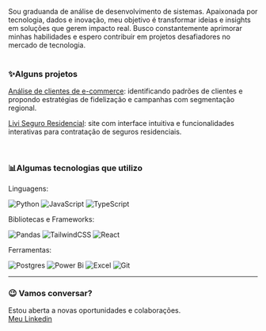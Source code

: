 Sou graduanda de análise de desenvolvimento de sistemas. Apaixonada por tecnologia, dados e inovação, meu objetivo é transformar ideias e insights em soluções que gerem impacto real.
Busco constantemente aprimorar minhas habilidades e espero contribuir em projetos desafiadores no mercado de tecnologia.
<br><br>
### ✨Alguns projetos

[Análise de clientes de e-commerce](https://github.com/melissasilvadev/analise_clientes_ecommerce_olist): identificando padrões de clientes e propondo estratégias de fidelização e campanhas com segmentação regional.

[Livi Seguro Residencial](https://github.com/melissasilvadev/livi-seguro-residencial): site com interface intuitiva e funcionalidades interativas para contratação de seguros residenciais.

<!--Análise em excel: Painel dinâmico para monitorar desempenho de vendas e indicadores de negócio em tempo real.-->
<br>

### 📊Algumas tecnologias que utilizo
Linguagens:

![Python](https://img.shields.io/badge/python-3670A0?style=for-the-badge&logo=python&logoColor=ffdd54) ![JavaScript](https://img.shields.io/badge/javascript-%23323330.svg?style=for-the-badge&logo=javascript&logoColor=%23F7DF1E) ![TypeScript](https://img.shields.io/badge/typescript-%23007ACC.svg?style=for-the-badge&logo=typescript&logoColor=white)

Bibliotecas e Frameworks:

![Pandas](https://img.shields.io/badge/pandas-130654?style=for-the-badge&logo=pandas&logoColor=ffdd54) ![TailwindCSS](https://img.shields.io/badge/tailwindcss-%2338B2AC.svg?style=for-the-badge&logo=tailwind-css&logoColor=white) ![React](https://img.shields.io/badge/react-%2320232a.svg?style=for-the-badge&logo=react&logoColor=%2361DAFB) 

Ferramentas:

![Postgres](https://img.shields.io/badge/postgres-%23316192.svg?style=for-the-badge&logo=postgresql&logoColor=white) ![Power Bi](https://img.shields.io/badge/power_bi-F2C811?style=for-the-badge&logo=powerbi&logoColor=black) ![Excel](https://img.shields.io/badge/excel-026E39?style=for-the-badge&logo=excel&logoColor=black) ![Git](https://img.shields.io/badge/git-F44D27?style=for-the-badge&logo=git&logoColor=white)

---

### 😉 Vamos conversar?
Estou aberta a novas oportunidades e colaborações.<br>
[Meu Linkedin](linkedin.com/in/melissasilvadev)

